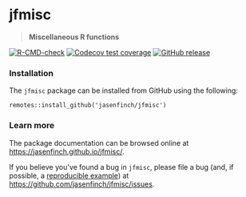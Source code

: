 # jfmisc

> **Miscellaneous R functions**

<!-- badges: start -->
[![R-CMD-check](https://github.com/jasenfinch/jfmisc/workflows/R-CMD-check/badge.svg)](https://github.com/jasenfinch/jfmisc/actions)
[![Codecov test coverage](https://codecov.io/gh/jasenfinch/jfmisc/branch/main/graph/badge.svg)](https://app.codecov.io/gh/jasenfinch/jfmisc?branch=main)
[![GitHub release](https://img.shields.io/github/release/jasenfinch/jfmisc.svg)](https://GitHub.com/jasenfinch/jfmisc/releases/)
<!-- badges: end -->
  
### Installation

The `jfmisc` package can be installed from GitHub using the following:

```
remotes::install_github('jasenfinch/jfmisc')
```

### Learn more

The package documentation can be browsed online at <https://jasenfinch.github.io/jfmisc/>. 

If you believe you've found a bug in `jfmisc`, please file a bug (and, if
possible, a [reproducible example](https://reprex.tidyverse.org)) at
<https://github.com/jasenfinch/jfmisc/issues>.
